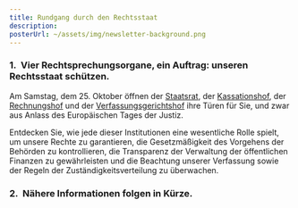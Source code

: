 ```yaml
---
title: Rundgang durch den Rechtsstaat
description:
posterUrl: ~/assets/img/newsletter-background.png
---
```


### 1.  Vier Rechtsprechungsorgane, ein Auftrag: unseren Rechtsstaat schützen.
Am Samstag, dem 25. Oktober öffnen der [Staatsrat](https://www.raadvst-consetat.be/?page=index&lang=de), der [Kassationshof](https://www.cass.be/de/), der [Rechnungshof](https://www.ccrek.be/de) und der [Verfassungsgerichtshof](https://de.const-court.be/) ihre Türen für Sie, und zwar aus Anlass des Europäischen Tages der Justiz.

Entdecken Sie, wie jede dieser Institutionen eine wesentliche Rolle spielt, um unsere Rechte zu garantieren, die Gesetzmäßigkeit des Vorgehens der Behörden zu kontrollieren, die Transparenz der Verwaltung der öffentlichen Finanzen zu gewährleisten und die Beachtung unserer Verfassung sowie der Regeln der Zuständigkeitsverteilung zu überwachen.

### 2.  Nähere Informationen folgen in Kürze.
